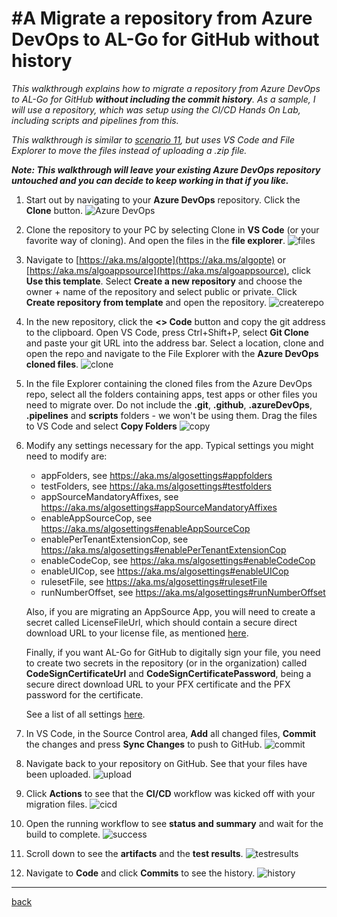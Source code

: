 # #A Migrate a repository from Azure DevOps to AL-Go for GitHub without history
*This walkthrough explains how to migrate a repository from Azure DevOps to AL-Go for GitHub **without including the commit history**. As a sample, I will use a repository, which was setup using the CI/CD Hands On Lab, including scripts and pipelines from this.*

*This walkthrough is similar to [scenario 11](SetupCiCdForExistingAppSourceApp.md), but uses VS Code and File Explorer to move the files instead of uploading a .zip file.*

***Note: This walkthrough will leave your existing Azure DevOps repository untouched and you can decide to keep working in that if you like.***

1. Start out by navigating to your **Azure DevOps** repository. Click the **Clone** button.
![Azure DevOps](https://github.com/microsoft/AL-Go/assets/10775043/3e61f1c1-6e29-477e-a5da-92bf3228005a)
1. Clone the repository to your PC by selecting Clone in **VS Code** (or your favorite way of cloning). And open the files in the **file explorer**.
![files](https://github.com/microsoft/AL-Go/assets/10775043/f9925c6a-215b-4475-a062-9aeb20a2f1ee)
1. Navigate to [https://aka.ms/algopte](https://aka.ms/algopte) or [https://aka.ms/algoappsource](https://aka.ms/algoappsource), click **Use this template**. Select **Create a new repository** and choose the owner + name of the repository and select public or private. Click **Create repository from template** and open the repository.
![createrepo](https://github.com/microsoft/AL-Go/assets/10775043/8b253c09-36aa-4334-94d1-9541f328ff06)
1. In the new repository, click the **<> Code** button and copy the git address to the clipboard. Open VS Code, press Ctrl+Shift+P, select **Git Clone** and paste your git URL into the address bar. Select a location, clone and open the repo and navigate to the File Explorer with the **Azure DevOps cloned files**.
![clone](https://github.com/microsoft/AL-Go/assets/10775043/94d1b0cd-96b4-48cb-bc10-0433d0e13e6c)
1. In the file Explorer containing the cloned files from the Azure DevOps repo, select all the folders containing apps, test apps or other files you need to migrate over. Do not include the **.git**, **.github**, **.azureDevOps**, **.pipelines** and **scripts** folders - we won't be using them. Drag the files to VS Code and select **Copy Folders**
![copy](https://github.com/microsoft/AL-Go/assets/10775043/485d8117-f81e-4f18-8630-391d466ee5b6)
1. Modify any settings necessary for the app. Typical settings you might need to modify are:
    - appFolders, see https://aka.ms/algosettings#appfolders
    - testFolders, see https://aka.ms/algosettings#testfolders
    - appSourceMandatoryAffixes, see https://aka.ms/algosettings#appSourceMandatoryAffixes
    - enableAppSourceCop, see https://aka.ms/algosettings#enableAppSourceCop 
    - enablePerTenantExtensionCop, see https://aka.ms/algosettings#enablePerTenantExtensionCop
    - enableCodeCop, see https://aka.ms/algosettings#enableCodeCop
    - enableUICop, see https://aka.ms/algosettings#enableUICop
    - rulesetFile, see https://aka.ms/algosettings#rulesetFile
    - runNumberOffset, see https://aka.ms/algosettings#runNumberOffset

    Also, if you are migrating an AppSource App, you will need to create a secret called LicenseFileUrl, which should contain a secure direct download URL to your license file, as mentioned [here](SetupCiCdForExistingAppSourceApp.md).

    Finally, if you want AL-Go for GitHub to digitally sign your file, you need to create two secrets in the repository (or in the organization) called **CodeSignCertificateUrl** and **CodeSignCertificatePassword**, being a secure direct download URL to your PFX certificate and the PFX password for the certificate.

    See a list of all settings [here](settings.md).

1. In VS Code, in the Source Control area, **Add** all changed files, **Commit** the changes and press **Sync Changes** to push to GitHub.
![commit](https://github.com/microsoft/AL-Go/assets/10775043/b5e0a078-581b-4a1b-bcbf-6b1e0f684255)
1. Navigate back to your repository on GitHub. See that your files have been uploaded.
![upload](https://github.com/microsoft/AL-Go/assets/10775043/a0e37ff1-6b9a-4a09-973e-79e3b2d06ad0)
1. Click **Actions** to see that the **CI/CD** workflow was kicked off with your migration files.
![cicd](https://github.com/microsoft/AL-Go/assets/10775043/2768cc67-dff4-47d6-906f-8c2eb3761e35)
1. Open the running workflow to see **status and summary** and wait for the build to complete.
![success](https://github.com/microsoft/AL-Go/assets/10775043/1f1a7e3e-f8f4-4b5f-805d-c5357439c527)
1. Scroll down to see the **artifacts** and the **test results**.
![testresults](https://github.com/microsoft/AL-Go/assets/10775043/130aef13-dbf1-4a4b-987c-74df6f915790)
1. Navigate to **Code** and click **Commits** to see the history.
![history](https://github.com/microsoft/AL-Go/assets/10775043/7458a5cf-356d-41f1-8e48-5805dec584d6)

---
[back](../README.md)
